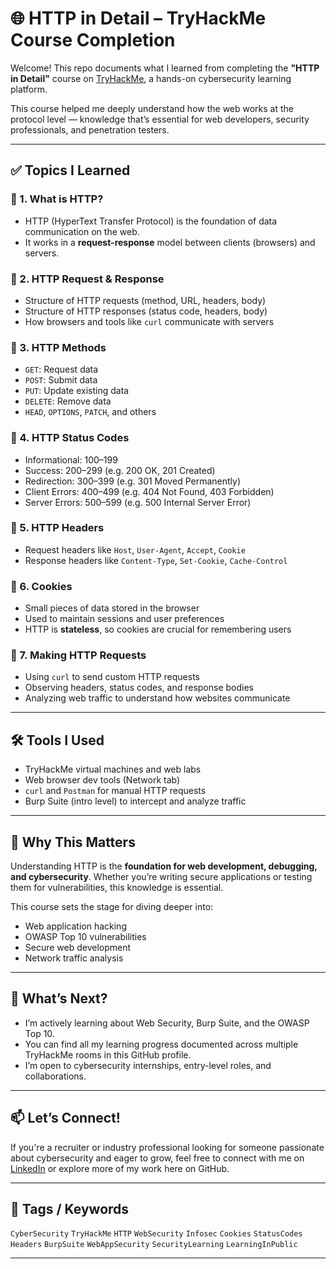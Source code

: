 # 🌐 HTTP in Detail – TryHackMe Course Completion

Welcome! This repo documents what I learned from completing the **"HTTP in Detail"** course on [TryHackMe](https://tryhackme.com/), a hands-on cybersecurity learning platform.

This course helped me deeply understand how the web works at the protocol level — knowledge that’s essential for web developers, security professionals, and penetration testers.

---

## ✅ Topics I Learned

### 📌 1. What is HTTP?
- HTTP (HyperText Transfer Protocol) is the foundation of data communication on the web.
- It works in a **request-response** model between clients (browsers) and servers.

### 📌 2. HTTP Request & Response
- Structure of HTTP requests (method, URL, headers, body)
- Structure of HTTP responses (status code, headers, body)
- How browsers and tools like `curl` communicate with servers

### 📌 3. HTTP Methods
- `GET`: Request data
- `POST`: Submit data
- `PUT`: Update existing data
- `DELETE`: Remove data
- `HEAD`, `OPTIONS`, `PATCH`, and others

### 📌 4. HTTP Status Codes
- Informational: 100–199
- Success: 200–299 (e.g. 200 OK, 201 Created)
- Redirection: 300–399 (e.g. 301 Moved Permanently)
- Client Errors: 400–499 (e.g. 404 Not Found, 403 Forbidden)
- Server Errors: 500–599 (e.g. 500 Internal Server Error)

### 📌 5. HTTP Headers
- Request headers like `Host`, `User-Agent`, `Accept`, `Cookie`
- Response headers like `Content-Type`, `Set-Cookie`, `Cache-Control`

### 📌 6. Cookies
- Small pieces of data stored in the browser
- Used to maintain sessions and user preferences
- HTTP is **stateless**, so cookies are crucial for remembering users

### 📌 7. Making HTTP Requests
- Using `curl` to send custom HTTP requests
- Observing headers, status codes, and response bodies
- Analyzing web traffic to understand how websites communicate

---

## 🛠️ Tools I Used
- TryHackMe virtual machines and web labs
- Web browser dev tools (Network tab)
- `curl` and `Postman` for manual HTTP requests
- Burp Suite (intro level) to intercept and analyze traffic

---

## 📁 Why This Matters

Understanding HTTP is the **foundation for web development, debugging, and cybersecurity**. Whether you’re writing secure applications or testing them for vulnerabilities, this knowledge is essential.

This course sets the stage for diving deeper into:
- Web application hacking
- OWASP Top 10 vulnerabilities
- Secure web development
- Network traffic analysis

---

## 🚀 What’s Next?
- I’m actively learning about Web Security, Burp Suite, and the OWASP Top 10.
- You can find all my learning progress documented across multiple TryHackMe rooms in this GitHub profile.
- I’m open to cybersecurity internships, entry-level roles, and collaborations.

---

## 📫 Let’s Connect!
If you're a recruiter or industry professional looking for someone passionate about cybersecurity and eager to grow, feel free to connect with me on [LinkedIn]((https://www.linkedin.com/in/rahul-nandagopal/)) or explore more of my work here on GitHub.

---

## 🔖 Tags / Keywords

`CyberSecurity` `TryHackMe` `HTTP` `WebSecurity` `Infosec` `Cookies` `StatusCodes` `Headers` `BurpSuite` `WebAppSecurity` `SecurityLearning` `LearningInPublic`

---

